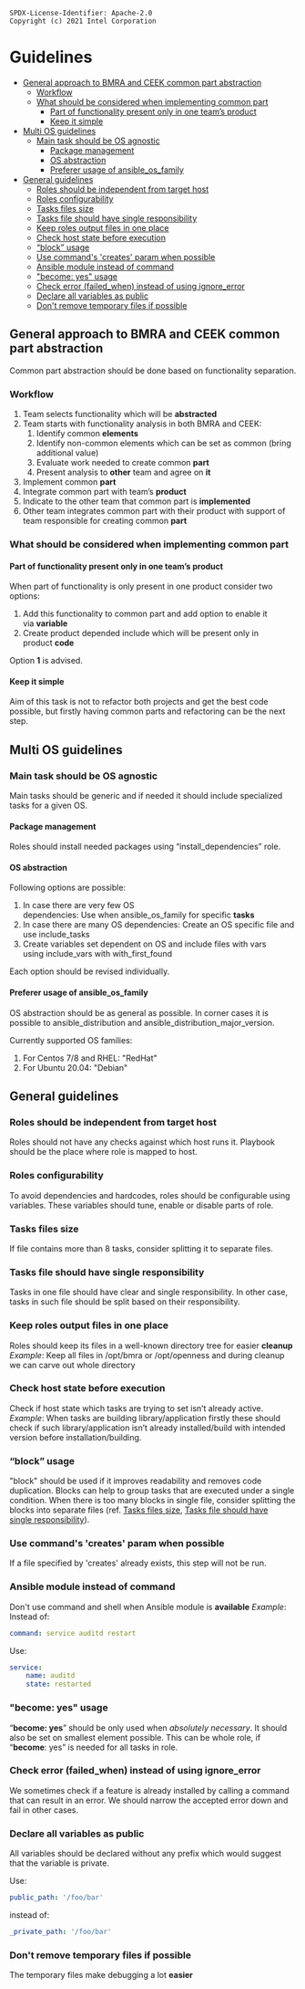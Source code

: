 ```text
SPDX-License-Identifier: Apache-2.0
Copyright (c) 2021 Intel Corporation
```

<!-- omit in toc -->
# Guidelines

- [General approach to BMRA and CEEK common part abstraction](#general-approach-to-bmra-and-ceek-common-part-abstraction)
  - [Workflow](#workflow)
  - [What should be considered when implementing common part](#what-should-be-considered-when-implementing-common-part)
    - [Part of functionality present only in one team’s product](#part-of-functionalitypresent-only-in-one-teamsproduct)
    - [Keep it simple](#keep-itsimple)
- [Multi OS guidelines](#multi-os-guidelines)
  - [Main task should be OS agnostic](#main-task-should-be-osagnostic)
    - [Package management](#packagemanagement)
    - [OS abstraction](#os-abstraction)
    - [Preferer usage of ansible_os_family](#preferer-usage-ofansible_os_family)
- [General guidelines](#general-guidelines)
  - [Roles should be independent from target host](#roles-should-be-independent-from-targethost)
  - [Roles configurability](#rolesconfigurability)
  - [Tasks files size](#tasks-filessize)
  - [Tasks file should have single responsibility](#tasksfileshould-have-singleresponsibility)
  - [Keep roles output files in one place](#keep-roles-output-files-in-oneplace)
  - [Check host state before execution](#check-host-state-beforeexecution)
  - [“block” usage](#block-usage)
  - [Use command's 'creates' param when possible](#usecommandscreates-param-whenpossible)
  - [Ansible module instead of command](#ansible-module-instead-of-command)
  - ["become: yes" usage](#become-yesusage)
  - [Check error (failed_when) instead of using ignore_error](#check-error-failed_when-instead-of-usingignore_error)
  - [Declare all variables as public](#declare-all-variables-as-public)
  - [Don't remove temporary files if possible](#dont-remove-temporary-files-ifpossible)

## General approach to BMRA and CEEK common part abstraction

Common part abstraction should be done based on functionality separation.

### Workflow

1. Team selects functionality which will be **abstracted**
2. Team starts with functionality analysis in both BMRA and CEEK:
   1. Identify common **elements**
   2. Identify non-common elements which can be set as common (bring additional value)
   3. Evaluate work needed to create common **part**
   4. Present analysis to **other** team and agree on **it**
3. Implement common **part**
4. Integrate common part with team’s **product**
5. Indicate to the other team that common part is **implemented**
6. Other team integrates common part with their product with support of team responsible for creating common **part**

### What should be considered when implementing common part

#### Part of functionality present only in one team’s product

When part of functionality is only present in one product consider two options:

1. Add this functionality to common part and add option to enable it via **variable**
2. Create product depended include which will be present only in product **code**

Option **1** is advised.

#### Keep it simple

Aim of this task is not to refactor both projects and get the best code possible, but firstly having common parts and refactoring can be the next step.

## Multi OS guidelines

### Main task should be OS agnostic

Main tasks should be generic and if needed it should include specialized tasks for a given OS.

#### Package management

Roles should install needed packages using “install_dependencies” role.

#### OS abstraction

Following options are possible:

1. In case there are very few OS dependencies: Use when ansible_os_family for specific **tasks**
2. In case there are many OS dependencies: Create an OS specific file and use include_tasks  
3. Create variables set dependent on OS and include files with vars using include_vars with with_first_found

Each option should be revised individually.

#### Preferer usage of ansible_os_family

OS abstraction should be as general as possible.
In corner cases it is possible to ansible_distribution and ansible_distribution_major_version.

Currently supported OS families:

1. For Centos 7/8 and RHEL: "RedHat"
2. For Ubuntu 20.04: "Debian"

## General guidelines

### Roles should be independent from target host

Roles should not have any checks against which host runs it. Playbook should be the place where role is mapped to host.

### Roles configurability

To avoid dependencies and hardcodes, roles should be configurable using variables.
These variables should tune, enable or disable parts of role.

### Tasks files size

If file contains more than 8 tasks, consider splitting it to separate files.

### Tasks file should have single responsibility

Tasks in one file should have clear and single responsibility. In other case, tasks in such file should be split based on their responsibility.

### Keep roles output files in one place

Roles should keep its files in a well-known directory tree for easier **cleanup**
*Example*:
Keep all files in /opt/bmra or /opt/openness and during cleanup we can carve out whole directory

### Check host state before execution

Check if host state which tasks are trying to set isn’t already active.
*Example*:
When tasks are building library/application firstly these should check if such library/application isn’t already installed/build with intended version before installation/building.

### “block” usage

"block" should be used if it improves readability and removes code duplication.
Blocks can help to group tasks that are executed under a single condition.
When there is too many blocks in single file, consider splitting the blocks into separate files (ref. [Tasks files size](#tasks-filessize), [Tasks file should have single responsibility](#tasksfileshould-have-singleresponsibility)).

### Use command's 'creates' param when possible

If a file specified by 'creates' already exists, this step will not be run.

### Ansible module instead of command

Don't use command and shell when Ansible module is **available**
*Example*:
Instead of:

```yml
command: service auditd restart
```

Use:

```yml
service:
    name: auditd
    state: restarted
```

### "become: yes" usage

“**become: yes**” should be only used when *absolutely necessary*.
It should also be set on smallest element possible. This can be whole role, if “**become**: yes” is needed for all tasks in role.

### Check error (failed_when) instead of using ignore_error

We sometimes check if a feature is already installed by calling a command that can result in an error. We should narrow the accepted error down and fail in other cases.

### Declare all variables as public

All variables should be declared without any prefix which would suggest that the variable is private.

Use:

```yml
public_path: '/foo/bar'
```

instead of:

```yml
_private_path: '/foo/bar'
```

### Don't remove temporary files if possible

The temporary files make debugging a lot **easier**
